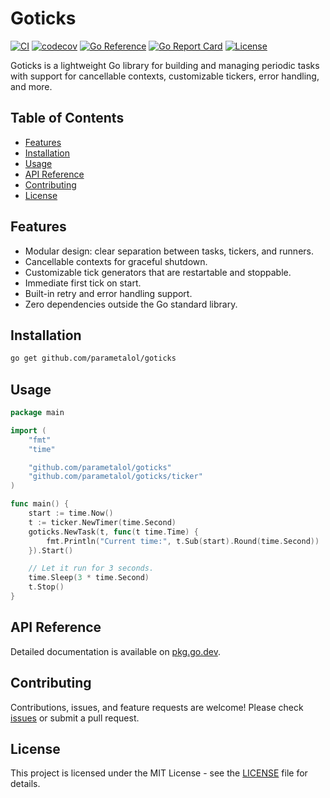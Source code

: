 # Goticks

[![CI](https://github.com/parametalol/goticks/actions/workflows/ci.yml/badge.svg)](https://github.com/parametalol/goticks/actions/workflows/ci.yml) [![codecov](https://codecov.io/gh/parametalol/goticks/branch/main/graph/badge.svg)](https://codecov.io/gh/parametalol/goticks) [![Go Reference](https://pkg.go.dev/badge/github.com/parametalol/goticks.svg)](https://pkg.go.dev/github.com/parametalol/goticks) [![Go Report Card](https://goreportcard.com/badge/github.com/parametalol/goticks)](https://goreportcard.com/report/github.com/parametalol/goticks) [![License](https://img.shields.io/github/license/parametalol/goticks)](./LICENSE)

Goticks is a lightweight Go library for building and managing periodic tasks with support for cancellable contexts, customizable tickers, error handling, and more.

## Table of Contents

- [Features](#features)
- [Installation](#installation)
- [Usage](#usage)
- [API Reference](#api-reference)
- [Contributing](#contributing)
- [License](#license)

## Features

- Modular design: clear separation between tasks, tickers, and runners.
- Cancellable contexts for graceful shutdown.
- Customizable tick generators that are restartable and stoppable.
- Immediate first tick on start.
- Built-in retry and error handling support.
- Zero dependencies outside the Go standard library.

## Installation

```bash
go get github.com/parametalol/goticks
```

## Usage

```go
package main

import (
    "fmt"
    "time"

    "github.com/parametalol/goticks"
    "github.com/parametalol/goticks/ticker"
)

func main() {
    start := time.Now()
    t := ticker.NewTimer(time.Second)
    goticks.NewTask(t, func(t time.Time) {
        fmt.Println("Current time:", t.Sub(start).Round(time.Second))
    }).Start()

    // Let it run for 3 seconds.
    time.Sleep(3 * time.Second)
    t.Stop()
}
```

## API Reference

Detailed documentation is available on [pkg.go.dev](https://pkg.go.dev/github.com/parametalol/goticks).

## Contributing

Contributions, issues, and feature requests are welcome! Please check [issues](https://github.com/parametalol/goticks/issues) or submit a pull request.

## License

This project is licensed under the MIT License - see the [LICENSE](LICENSE) file for details.
